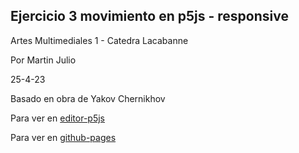 ## Ejercicio 3 movimiento en p5js - responsive

Artes Multimediales 1 - Catedra Lacabanne

Por Martin Julio

25-4-23

Basado en obra de Yakov Chernikhov

Para ver en <a href="https://editor.p5js.org/martin_julio/sketches/ucRZJqCmQ" target="_blank" rel="noopener">editor-p5js</a>

Para ver en <a href="https://mj-una.github.io/am1-ej3-p5js-responsive/" target="_blank" rel="noopener">github-pages</a>
